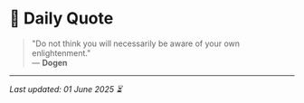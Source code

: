 # 📜 Daily Quote

> "Do not think you will necessarily be aware of your own enlightenment."  
> — **Dogen**

---

_Last updated: 01 June 2025 ⏳_

